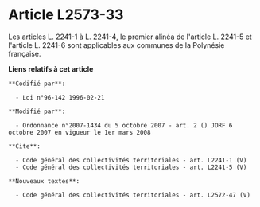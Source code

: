 # Article L2573-33

Les articles L. 2241-1 à L. 2241-4, le premier alinéa de l'article L. 2241-5 et l'article L. 2241-6 sont applicables aux
communes de la Polynésie française.

**Liens relatifs à cet article**

	**Codifié par**:

	  - Loi n°96-142 1996-02-21

	**Modifié par**:

	  - Ordonnance n°2007-1434 du 5 octobre 2007 - art. 2 () JORF 6 octobre 2007 en vigueur le 1er mars 2008

	**Cite**:

	  - Code général des collectivités territoriales - art. L2241-1 (V)
	  - Code général des collectivités territoriales - art. L2241-5 (V)

	**Nouveaux textes**:

	  - Code général des collectivités territoriales - art. L2572-47 (V)
